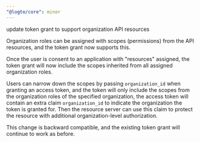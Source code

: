```yaml
---
"@logto/core": minor
---
```


update token grant to support organization API resources

Organization roles can be assigned with scopes (permissions) from the API resources, and the token grant now supports this.

Once the user is consent to an application with "resources" assigned, the token grant will now include the scopes inherited from all assigned organization roles.

Users can narrow down the scopes by passing `organization_id` when granting an access token, and the token will only include the scopes from the organization roles of the specified organization, the access token will contain an extra claim `organization_id` to indicate the organization the token is granted for. Then the resource server can use this claim to protect the resource with additional organization-level authorization.

This change is backward compatible, and the existing token grant will continue to work as before.
